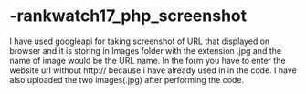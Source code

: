 # -rankwatch17_php_screenshot
I have used googleapi for taking screenshot of URL that displayed on browser and it is storing in Images folder with the extension .jpg and the name of image would be the URL name.
In the form you have to enter the website url without http:// because i have already used in in the code.
I have also uploaded the two images(.jpg) after performing the code.
